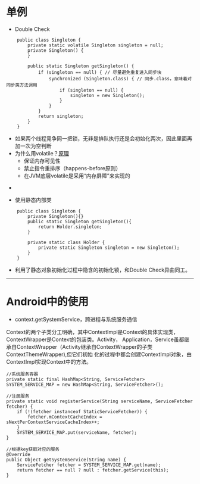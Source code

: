 单例
===
* Double Check

``` 
	public class Singleton {
		private static volatile Singleton singleton = null;
		private Singleton() {
		}

		public static Singleton getSingleton() {
	    	if (singleton == null) { // 尽量避免重复进入同步块
	        	synchronized (Singleton.class) { // 同步.class，意味着对同步类方法调用
	            	if (singleton == null) {
	                	singleton = new Singleton();
	            	}
	        	}
	    	}
	    	return singleton;
		}
	}
```

* 如果两个线程竞争同一把锁，无非是排队执行还是会初始化两次，因此里面再加一次为空判断
* 为什么用volatile？[原理](https://www.cnblogs.com/chenssy/p/6379280.html)
	* 保证内存可见性
	* 禁止指令重排序（happens-before原则）
	* 在JVM底层volatile是采用“内存屏障”来实现的

-
* 使用静态内部类

```
	public class Singleton {
		private Singleton(){}
		public static Singleton getSingleton(){
	    	return Holder.singleton;
		}
	
		private static class Holder {
	    	private static Singleton singleton = new Singleton();
		}
	}
```

* 利用了静态对象初始化过程中隐含的初始化锁，和Double Check异曲同工。

***
Android中的使用
===

* context.getSystemService，跨进程与系统服务通信

Context的两个子类分工明确，其中ContextImpl是Context的具体实现类，ContextWrapper是Context的包装类。Activity， Application，Service虽都继承自ContextWrapper（Activity继承自ContextWrapper的子类ContextThemeWrapper),但它们初始 化的过程中都会创建ContextImpl对象，由ContextImpl实现Context中的方法。

```
//系统服务容器
private static final HashMap<String, ServiceFetcher> SYSTEM_SERVICE_MAP = new HashMap<String, ServiceFetcher>();

//注册服务
private static void registerService(String serviceName, ServiceFetcher fetcher) {
	if (!(fetcher instanceof StaticServiceFetcher)) {
		fetcher.mContextCacheIndex = sNextPerContextServiceCacheIndex++;
	}
	SYSTEM_SERVICE_MAP.put(serviceName, fetcher);
}
	
//根据key获取对应的服务
@Override
public Object getSystemService(String name) {
	ServiceFetcher fetcher = SYSTEM_SERVICE_MAP.get(name);
	return fetcher == null ? null : fetcher.getService(this);
}	

```